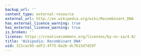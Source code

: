```yaml
---
backup_url: ''
content_type: external-resource
external_url: http://en.wikipedia.org/wiki/Recombinant_DNA
has_external_licence_warning: true
has_external_license_warning: true
is_broken: ''
license: https://creativecommons.org/licenses/by-nc-sa/4.0/
title: 'Wikipedia: Recombinant DNA'
uid: 321cac95-adf2-4f75-8a2b-dc7615d7d29f
---
```

